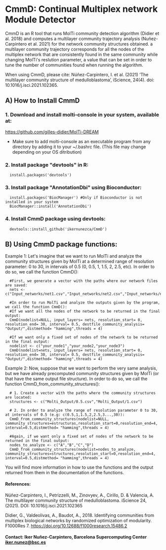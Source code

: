 # CmmD: Continual Multiplex network Module Detector
CmmD is an R tool that runs MolTi community detection algorithm (Didier et al. 2018) and computes a multilayer community trajectory analysis (Nuñez-Carpintero et al. 2021) for the network community structures obtained. a multilayer community trajectory corresponds for all the nodes of the multiplex network that are consistently found in the same community while changing MolTi's reslution parameter, a value that can be set in order to tune the number of communities found when running the algorithm.

When using CmmD, please cite: Núñez-Carpintero, I. et al. (2021) ‘The multilayer community structure of medulloblastoma’, iScience, 24(4). doi: 10.1016/j.isci.2021.102365.

## A) How to Install CmmD

### 1. Download and install molti-console in your system, available at:
https://github.com/gilles-didier/MolTi-DREAM

* Make sure to add molti-console as an executable program from any directory by adding it to your ~/.bashrc file. (This file may change depending on your OS ditribution)

### 2. Install package "devtools" in R:
      install.packages('devtools')
 
### 3. Install package "AnnotationDbi" using Bioconductor:
      install.packages('BiocManager') #Only if Bioconductor is not installed in your system
      BiocManager::install('AnnotationDbi')

### 4. Install CmmD package using devtools:
      devtools::install_github('ikernunezca/CmmD')
      
## B) Using CmmD package functions:
Example 1: Let's imagine that we want to run MolTi and analyze the community structures given by MolTi at a determined range of resolution parameter: 0 to 30, in intervals of 0.5 (0, 0.5, 1, 1.5, 2, 2.5, etc). In order to do so, we call the function CmmD():
      
      #First, we generate a vector with the paths where our network files are saved: 
      nets <- c("Input_networks/net1.csv","Input_networks/net2.csv","Input_networks/net3.csv")
      
      #In order to run MolTi and analyze the outputs given by the program, we call the function CmmD():
      #If we want all the nodes of the network to be returned in the final output:
      CmmD(nodelist=NULL, input_layers= nets, resolution_start= 0, resolution_end= 30, interval= 0.5, destfile_community_analysis= "Output/",distmethod= "hamming",threads = 4)
      
      #If we want only a fixed set of nodes of the network to be returned in the final output:
      nodelist <- c("your_node1","your_node2,"your_node3")
      CmmD(nodelist=nets, input_layers= nets, resolution_start= 0, resolution_end= 30, interval= 0.5, destfile_community_analysis= "Output/",distmethod= "hamming",threads = 4)
      
Example 2: Now, suppose that we want to perform the very same analysis, but we have already precomputed community structures given by MolTi (or that have the same output file structure). In order to do so, we call the function CmmD_from_community_structures():
      
      # 1. Create a vector with the paths where the community structures are located:
      structures <- c("Molti_Output/0.5.csv","Molti_Output/1.csv")
      
      # 2. In order to analyze the range of resolution parameter 0 to 30, at intervals of 0.5 (e.g: c(0.5,1,1.5,2,2.5,3...,30)):
      CmmD_from_community_structures(nodelist=NULL, community_structures=estructuras,resolution_start=0,resolution_end=4, interval=0.5,distmethod= "hamming",threads = 4)
      
      #Again, if we want only a fixed set of nodes of the network to be returned in the final output:
      nodes_to_analyze <- c("A","B","C","D")
      CmmD_from_community_structures(nodelist=nodes_to_analyze, community_structures=structures,resolution_start=0,resolution_end=4, interval=0.5,distmethod= "hamming",threads = 4)

You will find more information in how to use the functions and the output returned from them in the documentation of the functions.

#### References: 
Núñez-Carpintero, I., Petrizzelli, M., Zinovyev, A., Cirillo, D. & Valencia, A. The multilayer community structure of medulloblastoma. iScience 24, (2021). DOI: 10.1016/j.isci.2021.102365

Didier, G., Valdeolivas, A., Baudot, A., 2018. Identifying communities from multiplex biological networks by randomized optimization of modularity. F1000Res 7. https://doi.org/10.12688/f1000research.15486.2

#### Contact: Iker Nuñez-Carpintero, Barcelona Supercomputing Center <iker.nunez@bsc.es>
